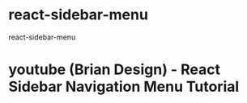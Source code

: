 # react-sidebar-menu
react-sidebar-menu

# youtube (Brian Design) - React Sidebar Navigation Menu Tutorial
